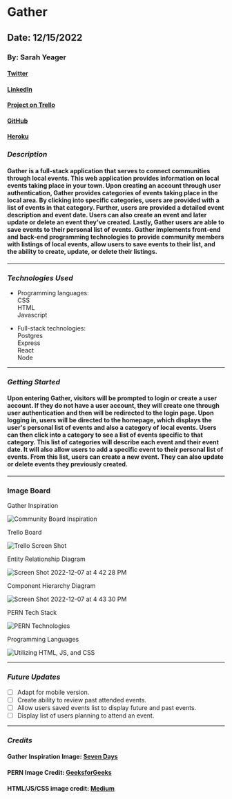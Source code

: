 # Gather

## Date: 12/15/2022

### By: Sarah Yeager

#### [Twitter](https://twitter.com/YeagerSarahK)

#### [LinkedIn](https://www.linkedin.com/in/sarah-yeager-b3839338/)

#### [Project on Trello](https://trello.com/b/Is6VFVoF/community)

#### [GitHub](https://github.com/skyeager/Gather)

#### [Heroku]()

### **_*Description*_**

#### Gather is a full-stack application that serves to connect communities through local events. This web application provides information on local events taking place in your town. Upon creating an account through user authentication, Gather provides categories of events taking place in the local area. By clicking into specific categories, users are provided with a list of events in that category. Further, users are provided a detailed event description and event date. Users can also create an event and later update or delete an event they've created. Lastly, Gather users are able to save events to their personal list of events. Gather implements front-end and back-end programming technologies to provide community members with listings of local events, allow users to save events to their list, and the ability to create, update, or delete their listings. 

---

### **_Technologies Used_**

- Programming languages:
  <br />
  CSS
  <br />
  HTML
  <br />
  Javascript

- Full-stack technologies:
  <br />
  Postgres
  <br />
  Express
  <br />
  React
  <br/>
  Node

---

### **_Getting Started_**

#### Upon entering Gather, visitors will be prompted to login or create a user account. If they do not have a user account, they will create one through user authentication and then will be redirected to the login page. Upon logging in, users will be directed to the homepage, which displays the user's personal list of events and also a category of local events. Users can then click into a category to see a list of events specific to that category. This list of categories will describe each event and their event date. It will also allow users to add a specific event to their personal list of events. From this list, users can create a new event. They can also update or delete events they previously created. 

---

### **Image Board**

<figcaption> Gather Inspiration</figcaption>

![Community Board Inspiration](https://user-images.githubusercontent.com/95553482/206301240-b0c6dda9-598d-457a-9b3f-70c07ed98b98.png)

<figcaption>Trello Board</figcaption>

![Trello Screen Shot](https://user-images.githubusercontent.com/95553482/206435504-2ea06fc0-b121-400e-87ba-55459584883c.png)

<figcaption>Entity Relationship Diagram</figcaption>

![Screen Shot 2022-12-07 at 4 42 28 PM](https://user-images.githubusercontent.com/95553482/206470947-f6163327-16ac-4eba-beac-a530afc3fcf7.png)

<figcaption>Component Hierarchy Diagram</figcaption>

![Screen Shot 2022-12-07 at 4 43 30 PM](https://user-images.githubusercontent.com/95553482/206471097-453c4d0e-976c-4f0c-a55a-ae552b880d14.png)

<figcaption> PERN Tech Stack</figcaption>

![PERN Technologies](https://user-images.githubusercontent.com/95553482/206301854-5e7fc684-5235-4474-a9be-ddf5354de7b3.png)

<figcaption> Programming Languages</figcaption>

![Utilizing HTML, JS, and CSS](https://miro.medium.com/max/1200/1*l4xICbIIYlz1OTymWCoUTw.jpeg)

---

### **_Future Updates_**

- [ ] Adapt for mobile version.
- [ ] Create ability to review past attended events.
- [ ] Allow users saved events list to display future and past events.
- [ ] Display list of users planning to attend an event.

---

### **_Credits_**

#### Gather Inspiration Image: [Seven Days](https://www.sevendaysvt.com/vermont/EventSearch?v=d)

#### PERN Image Credit: [GeeksforGeeks](https://www.geeksforgeeks.org/what-is-pern-stack/)

#### HTML/JS/CSS image credit: [Medium](https://medium.com/level-up-web/amazingly-useful-html-css-and-javascript-tools-and-libraries-d73b10fbae29)
